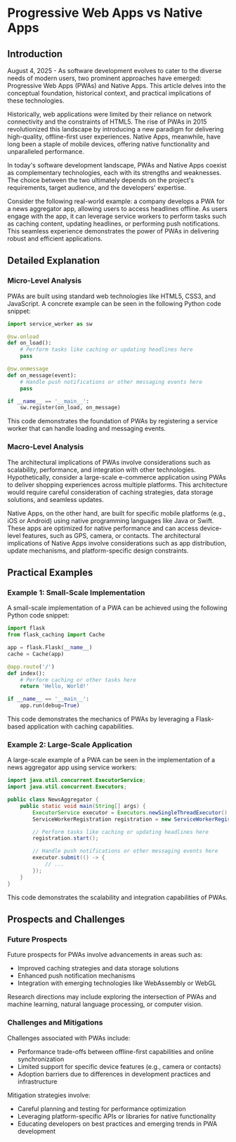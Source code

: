 # Progressive Web Apps vs Native Apps
## Introduction
August 4, 2025 - As software development evolves to cater to the diverse needs of modern users, two prominent approaches have emerged: Progressive Web Apps (PWAs) and Native Apps. This article delves into the conceptual foundation, historical context, and practical implications of these technologies.

Historically, web applications were limited by their reliance on network connectivity and the constraints of HTML5. The rise of PWAs in 2015 revolutionized this landscape by introducing a new paradigm for delivering high-quality, offline-first user experiences. Native Apps, meanwhile, have long been a staple of mobile devices, offering native functionality and unparalleled performance.

In today's software development landscape, PWAs and Native Apps coexist as complementary technologies, each with its strengths and weaknesses. The choice between the two ultimately depends on the project's requirements, target audience, and the developers' expertise.

Consider the following real-world example: a company develops a PWA for a news aggregator app, allowing users to access headlines offline. As users engage with the app, it can leverage service workers to perform tasks such as caching content, updating headlines, or performing push notifications. This seamless experience demonstrates the power of PWAs in delivering robust and efficient applications.

## Detailed Explanation
### Micro-Level Analysis

PWAs are built using standard web technologies like HTML5, CSS3, and JavaScript. A concrete example can be seen in the following Python code snippet:
```python
import service_worker as sw

@sw.onload
def on_load():
    # Perform tasks like caching or updating headlines here
    pass

@sw.onmessage
def on_message(event):
    # Handle push notifications or other messaging events here
    pass

if __name__ == '__main__':
    sw.register(on_load, on_message)
```
This code demonstrates the foundation of PWAs by registering a service worker that can handle loading and messaging events.

### Macro-Level Analysis

The architectural implications of PWAs involve considerations such as scalability, performance, and integration with other technologies. Hypothetically, consider a large-scale e-commerce application using PWAs to deliver shopping experiences across multiple platforms. This architecture would require careful consideration of caching strategies, data storage solutions, and seamless updates.

Native Apps, on the other hand, are built for specific mobile platforms (e.g., iOS or Android) using native programming languages like Java or Swift. These apps are optimized for native performance and can access device-level features, such as GPS, camera, or contacts. The architectural implications of Native Apps involve considerations such as app distribution, update mechanisms, and platform-specific design constraints.

## Practical Examples
### Example 1: Small-Scale Implementation

A small-scale implementation of a PWA can be achieved using the following Python code snippet:
```python
import flask
from flask_caching import Cache

app = flask.Flask(__name__)
cache = Cache(app)

@app.route('/')
def index():
    # Perform caching or other tasks here
    return 'Hello, World!'

if __name__ == '__main__':
    app.run(debug=True)
```
This code demonstrates the mechanics of PWAs by leveraging a Flask-based application with caching capabilities.

### Example 2: Large-Scale Application

A large-scale example of a PWA can be seen in the implementation of a news aggregator app using service workers:
```java
import java.util.concurrent.ExecutorService;
import java.util.concurrent.Executors;

public class NewsAggregator {
    public static void main(String[] args) {
        ExecutorService executor = Executors.newSingleThreadExecutor();
        ServiceWorkerRegistration registration = new ServiceWorkerRegistration(executor);

        // Perform tasks like caching or updating headlines here
        registration.start();

        // Handle push notifications or other messaging events here
        executor.submit(() -> {
            // ...
        });
    }
}
```
This code demonstrates the scalability and integration capabilities of PWAs.

## Prospects and Challenges
### Future Prospects

Future prospects for PWAs involve advancements in areas such as:

* Improved caching strategies and data storage solutions
* Enhanced push notification mechanisms
* Integration with emerging technologies like WebAssembly or WebGL

Research directions may include exploring the intersection of PWAs and machine learning, natural language processing, or computer vision.

### Challenges and Mitigations

Challenges associated with PWAs include:

* Performance trade-offs between offline-first capabilities and online synchronization
* Limited support for specific device features (e.g., camera or contacts)
* Adoption barriers due to differences in development practices and infrastructure

Mitigation strategies involve:

* Careful planning and testing for performance optimization
* Leveraging platform-specific APIs or libraries for native functionality
* Educating developers on best practices and emerging trends in PWA development